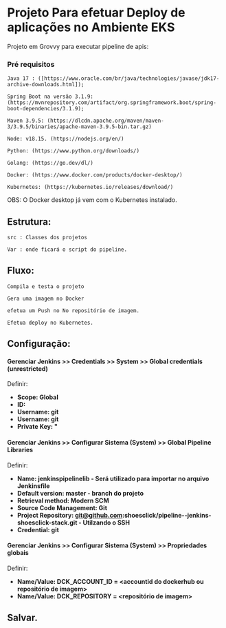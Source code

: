 # Projeto Para efetuar Deploy de aplicações no Ambiente EKS

Projeto em Grovvy para executar pipeline de apis:

### Pré requisitos

```
Java 17 : ([https://www.oracle.com/br/java/technologies/javase/jdk17-archive-downloads.html]);

Spring Boot na versão 3.1.9:  (https://mvnrepository.com/artifact/org.springframework.boot/spring-boot-dependencies/3.1.9);

Maven 3.9.5: (https://dlcdn.apache.org/maven/maven-3/3.9.5/binaries/apache-maven-3.9.5-bin.tar.gz)

Node: v18.15. (https://nodejs.org/en/)

Python: (https://www.python.org/downloads/)

Golang: (https://go.dev/dl/)

Docker: (https://www.docker.com/products/docker-desktop/)

Kubernetes: (https://kubernetes.io/releases/download/) 
```

OBS: O Docker desktop já vem com o Kubernetes instalado.

## Estrutura:

```
src : Classes dos projetos
```

```
Var : onde ficará o script do pipeline.
```

## Fluxo:


```
Compila e testa o projeto

Gera uma imagem no Docker

efetua um Push no No repositório de imagem.

Efetua deploy no Kubernetes.

```

## Configuração:

#### Gerenciar Jenkins >> Credentials >> System >> Global credentials (unrestricted)

Definir:

* **Scope: Global**
* **ID: <definir um id ex: Github-dev>**
* **Username: git**
* **Username: git**
* **Private Key: <Inserir private key SSH> "**


#### Gerenciar Jenkins >> Configurar Sistema (System) >> Global Pipeline Libraries

Definir:

* **Name: jenkinspipelinelib - Será utilizado para importar no arquivo Jenkinsfile**
* **Default version: master - branch do projeto**
* **Retrieval method: Modern SCM**
* **Source Code Management: Git**
* **Project Repository: git@github.com:shoesclick/pipeline--jenkins-shoesclick-stack.git - Utilzando o SSH**
* **Credential: git**

#### Gerenciar Jenkins >> Configurar Sistema (System) >> Propriedades globais

Definir:

* **Name/Value: DCK_ACCOUNT_ID = <accountid do dockerhub ou repositório de imagem>**
* **Name/Value: DCK_REPOSITORY = <repositório de imagem>**

## Salvar.


